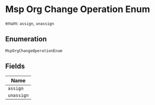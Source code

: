 
# Msp Org Change Operation Enum

enum: `assign`, `unassign`

## Enumeration

`MspOrgChangeOperationEnum`

## Fields

| Name |
|  --- |
| `assign` |
| `unassign` |

